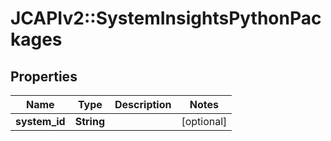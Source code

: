 # JCAPIv2::SystemInsightsPythonPackages

## Properties
Name | Type | Description | Notes
------------ | ------------- | ------------- | -------------
**system_id** | **String** |  | [optional] 


